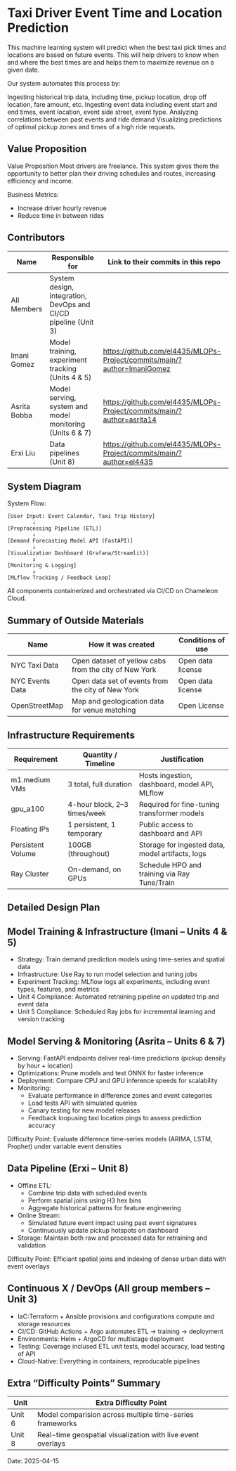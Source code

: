 Taxi Driver Event Time and Location Prediction
=======================================

This machine learning system will predict when the best taxi pick times and locations are based on future events. This will help drivers to know when and where the best times are and helps them to maximize revenue on a given date. 

Our system automates this process by:

Ingesting historical trip data, including time, pickup location, drop off location, fare amount, etc. 
Ingesting event data including event start and end times, event location, event side street, event type. 
Analyzing correlations between past events and ride demand
Visualizing predictions of optimal pickup zones and times of a high ride requests. 

Value Proposition
-----------------
Value Proposition
Most drivers are freelance. This system gives them the opportunity to better plan their driving schedules and routes, increasing efficiency and income. 

Business Metrics:
- Increase driver hourly revenue
- Reduce time in between rides


Contributors
------------
| Name         | Responsible for                                                  | Link to their commits in this repo |
|--------------|------------------------------------------------------------------|------------------------------------|
| All Members  | System design, integration, DevOps and CI/CD pipeline (Unit 3)   |                                    |
| Imani Gomez  | Model training, experiment tracking (Units 4 & 5)                | https://github.com/el4435/MLOPs-Project/commits/main/?author=ImaniGomez |
| Asrita Bobba | Model serving, system and model monitoring (Units 6 & 7)         | https://github.com/el4435/MLOPs-Project/commits/main/?author=asrita14      |
| Erxi Liu     | Data pipelines (Unit 8)                                          | https://github.com/el4435/MLOPs-Project/commits/main/?author=el4435   |

System Diagram
--------------
System Flow:

    [User Input: Event Calendar, Taxi Trip History]
            ↓
    [Preprocessing Pipeline (ETL)]
            ↓
    [Demand Forecasting Model API (FastAPI)]
            ↓
    [Visualization Dashboard (Grafana/Streamlit)]
            ↕
    [Monitoring & Logging]
            ↕
    [MLflow Tracking / Feedback Loop]

All components containerized and orchestrated via CI/CD on Chameleon Cloud.

Summary of Outside Materials
----------------------------
| Name              | How it was created                                                | Conditions of use                     |
|-------------------|-------------------------------------------------------------------|---------------------------------------|
| NYC Taxi Data     | Open dataset of yellow cabs from the city of New York             | Open data license                     |
| NYC Events Data   | Open data set of events from the city of New York                 | Open data license                     |
| OpenStreetMap     | Map and geologication data for venue matching                     | Open License                          |

Infrastructure Requirements
---------------------------
| Requirement       | Quantity / Timeline                         | Justification                                          |
|-------------------|---------------------------------------------|--------------------------------------------------------|
| m1.medium VMs     | 3 total, full duration                      | Hosts ingestion, dashboard, model API, MLflow          |
| gpu_a100          | 4-hour block, 2–3 times/week                | Required for fine-tuning transformer models            |
| Floating IPs      | 1 persistent, 1 temporary                   | Public access to dashboard and API                     |
| Persistent Volume | 100GB (throughout)                          | Storage for ingested data, model artifacts, logs       |
| Ray Cluster       | On-demand, on GPUs                          | Schedule HPO and training via Ray Tune/Train           |

Detailed Design Plan
--------------------

Model Training & Infrastructure (Imani – Units 4 & 5)
-----------------------------------------------------
- Strategy: Train demand prediction models using time-series and spatial data
- Infrastructure: Use Ray to run model selection and tuning jobs
- Experiment Tracking: MLflow logs all experiments, including event types, features, and metrics
- Unit 4 Compliance: Automated retraining pipeline on updated trip and event data
- Unit 5 Compliance: Scheduled Ray jobs for incremental learning and version tracking

Model Serving & Monitoring (Asrita – Units 6 & 7)
-------------------------------------------------
- Serving: FastAPI endpoints deliver real-time predictions (pickup density by hour + location)
- Optimizations: Prune models and test ONNX for faster inference
- Deployment: Compare CPU and GPU inference speeds for scalability
- Monitoring:
  - Evaluate performance in difference zones and event categories
  - Load tests API with simulated queries
  - Canary testing for new model releases
  - Feedback loopusing taxi location pings to assess prediction accuracy

Difficulty Point:
Evaluate difference time-series models (ARIMA, LSTM, Prophet) under variable event densities

Data Pipeline (Erxi – Unit 8)
-----------------------------
- Offline ETL:
  - Combine trip data with scheduled events
  - Perform spatial joins using H3 hex bins
  - Aggregate historical patterns for feature engineering
- Online Stream:
  - Simulated future event impact using past event signatures
  - Continuously update pickup hotspots on dashboard
- Storage: Maintain both raw and processed data for retraining and validation
  
Difficulty Point:
Efficiant spatial joins and indexing of dense urban data with event overlays

Continuous X / DevOps (All group members – Unit 3)
-------------------------------------
- IaC:Terraform + Ansible provisions and configurations compute and storage resources
- CI/CD: GitHub Actions + Argo automates ETL -> training -> deployment
- Environments: Helm + ArgoCD for multistage deployment
- Testing: Coverage inclused ETL unit tests, model accuracy, load testing of API
- Cloud-Native: Everything in containers, reproducable pipelines

Extra “Difficulty Points” Summary
---------------------------------
| Unit   | Extra Difficulty Point                                      |
|--------|-------------------------------------------------------------|
| Unit 6 | Model comparision across multiple time-series frameworks    |
| Unit 8 | Real-time geospatial visualization with live event overlays |

Date: 2025-04-15

